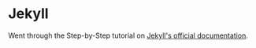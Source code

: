 # Jekyll
Went through the Step-by-Step tutorial on <a href="https://jekyllrb.com/docs/step-by-step/01-setup/">Jekyll's official documentation</a>. 
